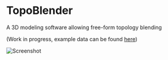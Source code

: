 # TopoBlender
A 3D modeling software allowing free-form topology blending

(Work in progress, example data can be found [here](https://ialhashim.github.io/projects/geotopo/index.html))

![Screenshot](http://i.imgur.com/SiQZPbl.png)
